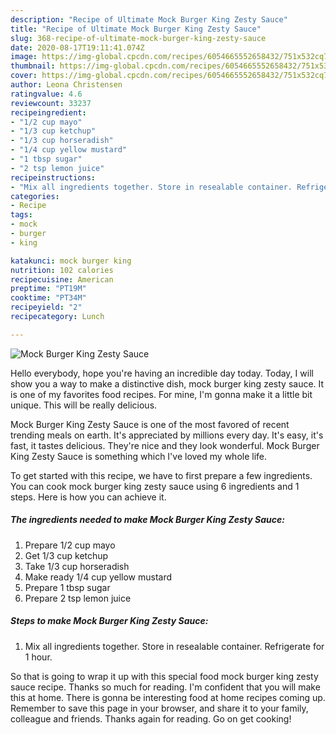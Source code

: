 ```yaml
---
description: "Recipe of Ultimate Mock Burger King Zesty Sauce"
title: "Recipe of Ultimate Mock Burger King Zesty Sauce"
slug: 368-recipe-of-ultimate-mock-burger-king-zesty-sauce
date: 2020-08-17T19:11:41.074Z
image: https://img-global.cpcdn.com/recipes/6054665552658432/751x532cq70/mock-burger-king-zesty-sauce-recipe-main-photo.jpg
thumbnail: https://img-global.cpcdn.com/recipes/6054665552658432/751x532cq70/mock-burger-king-zesty-sauce-recipe-main-photo.jpg
cover: https://img-global.cpcdn.com/recipes/6054665552658432/751x532cq70/mock-burger-king-zesty-sauce-recipe-main-photo.jpg
author: Leona Christensen
ratingvalue: 4.6
reviewcount: 33237
recipeingredient:
- "1/2 cup mayo"
- "1/3 cup ketchup"
- "1/3 cup horseradish"
- "1/4 cup yellow mustard"
- "1 tbsp sugar"
- "2 tsp lemon juice"
recipeinstructions:
- "Mix all ingredients together. Store in resealable container. Refrigerate for 1 hour."
categories:
- Recipe
tags:
- mock
- burger
- king

katakunci: mock burger king 
nutrition: 102 calories
recipecuisine: American
preptime: "PT19M"
cooktime: "PT34M"
recipeyield: "2"
recipecategory: Lunch

---
```



![Mock Burger King Zesty Sauce](https://img-global.cpcdn.com/recipes/6054665552658432/751x532cq70/mock-burger-king-zesty-sauce-recipe-main-photo.jpg)

Hello everybody, hope you're having an incredible day today. Today, I will show you a way to make a distinctive dish, mock burger king zesty sauce. It is one of my favorites food recipes. For mine, I'm gonna make it a little bit unique. This will be really delicious.



Mock Burger King Zesty Sauce is one of the most favored of recent trending meals on earth. It's appreciated by millions every day. It's easy, it's fast, it tastes delicious. They're nice and they look wonderful. Mock Burger King Zesty Sauce is something which I've loved my whole life.


To get started with this recipe, we have to first prepare a few ingredients. You can cook mock burger king zesty sauce using 6 ingredients and 1 steps. Here is how you can achieve it.

<!--inarticleads1-->

##### The ingredients needed to make Mock Burger King Zesty Sauce:

1. Prepare 1/2 cup mayo
1. Get 1/3 cup ketchup
1. Take 1/3 cup horseradish
1. Make ready 1/4 cup yellow mustard
1. Prepare 1 tbsp sugar
1. Prepare 2 tsp lemon juice




<!--inarticleads2-->

##### Steps to make Mock Burger King Zesty Sauce:

1. Mix all ingredients together. Store in resealable container. Refrigerate for 1 hour.




So that is going to wrap it up with this special food mock burger king zesty sauce recipe. Thanks so much for reading. I'm confident that you will make this at home. There is gonna be interesting food at home recipes coming up. Remember to save this page in your browser, and share it to your family, colleague and friends. Thanks again for reading. Go on get cooking!
